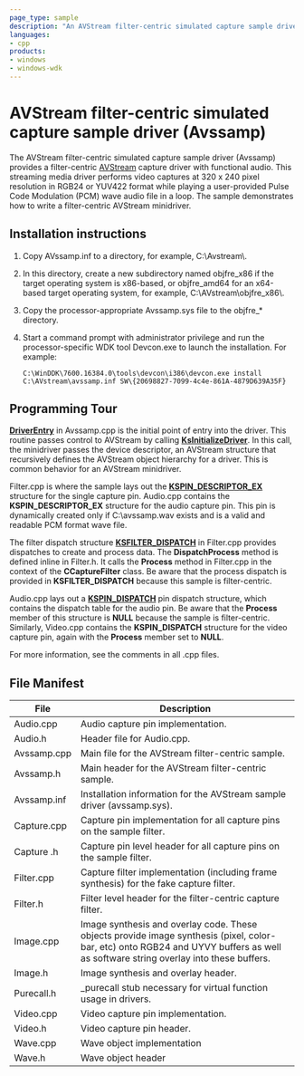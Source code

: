 ```yaml
---
page_type: sample
description: "An AVStream filter-centric simulated capture sample driver with functional audio."
languages:
- cpp
products:
- windows
- windows-wdk
---
```



<!---
    name: AVStream filter-centric simulated capture sample driver (Avssamp)
    platform: WDM
    language: cpp
    category: Camera
    description: An AVStream filter-centric simulated capture sample driver with functional audio.
    samplefwlink: http://go.microsoft.com/fwlink/p/?LinkId=620186
--->

# AVStream filter-centric simulated capture sample driver (Avssamp)

The AVStream filter-centric simulated capture sample driver (Avssamp) provides a filter-centric [AVStream](http://msdn.microsoft.com/en-us/library/windows/hardware/ff554240) capture driver with functional audio. This streaming media driver performs video captures at 320 x 240 pixel resolution in RGB24 or YUV422 format while playing a user-provided Pulse Code Modulation (PCM) wave audio file in a loop. The sample demonstrates how to write a filter-centric AVStream minidriver.

Installation instructions
-------------------------

1.  Copy AVssamp.inf to a directory, for example, C:\\Avstream\\.
2.  In this directory, create a new subdirectory named objfre\_x86 if the target operating system is x86-based, or objfre\_amd64 for an x64-based target operating system, for example, C:\\AVstream\\objfre\_x86\\.
3.  Copy the processor-appropriate Avssamp.sys file to the objfre\_\* directory.
4.  Start a command prompt with administrator privilege and run the processor-specific WDK tool Devcon.exe to launch the installation. For example:

    `C:\WinDDK\7600.16384.0\tools\devcon\i386\devcon.exe install C:\AVstream\avssamp.inf SW\{20698827-7099-4c4e-861A-4879D639A35F}`

Programming Tour
----------------

[**DriverEntry**](http://msdn.microsoft.com/en-us/library/windows/hardware/ff558717) in Avssamp.cpp is the initial point of entry into the driver. This routine passes control to AVStream by calling [**KsInitializeDriver**](http://msdn.microsoft.com/en-us/library/windows/hardware/ff562683). In this call, the minidriver passes the device descriptor, an AVStream structure that recursively defines the AVStream object hierarchy for a driver. This is common behavior for an AVStream minidriver.

Filter.cpp is where the sample lays out the [**KSPIN\_DESCRIPTOR\_EX**](http://msdn.microsoft.com/en-us/library/windows/hardware/ff563534) structure for the single capture pin. Audio.cpp contains the **KSPIN\_DESCRIPTOR\_EX** structure for the audio capture pin. This pin is dynamically created only if C:\\avssamp.wav exists and is a valid and readable PCM format wave file.

The filter dispatch structure [**KSFILTER\_DISPATCH**](http://msdn.microsoft.com/en-us/library/windows/hardware/ff562554) in Filter.cpp provides dispatches to create and process data. The **DispatchProcess** method is defined inline in Filter.h. It calls the **Process** method in Filter.cpp in the context of the **CCaptureFilter** class. Be aware that the process dispatch is provided in **KSFILTER\_DISPATCH** because this sample is filter-centric.

Audio.cpp lays out a [**KSPIN\_DISPATCH**](http://msdn.microsoft.com/en-us/library/windows/hardware/ff563535) pin dispatch structure, which contains the dispatch table for the audio pin. Be aware that the **Process** member of this structure is **NULL** because the sample is filter-centric. Similarly, Video.cpp contains the **KSPIN\_DISPATCH** structure for the video capture pin, again with the **Process** member set to **NULL**.

For more information, see the comments in all .cpp files.

File Manifest
-------------

File | Description 
-----|----------
Audio.cpp | Audio capture pin implementation.
Audio.h | Header file for Audio.cpp.
Avssamp.cpp | Main file for the AVStream filter-centric sample.
Avssamp.h | Main header for the AVStream filter-centric sample.
Avssamp.inf | Installation information for the AVStream sample driver (avssamp.sys).
Capture.cpp | Capture pin implementation for all capture pins on the sample filter.
Capture .h | Capture pin level header for all capture pins on the sample filter.
Filter.cpp | Capture filter implementation (including frame synthesis) for the fake capture filter.
Filter.h | Filter level header for the filter-centric capture filter.
Image.cpp | Image synthesis and overlay code. These objects provide image synthesis (pixel, color-bar, etc) onto RGB24 and UYVY buffers as well as software string overlay into these buffers.
Image.h | Image synthesis and overlay header.
Purecall.h | _purecall stub necessary for virtual function usage in drivers.
Video.cpp | Video capture pin implementation.
Video.h | Video capture pin header.
Wave.cpp | Wave object implementation
Wave.h | Wave object header
